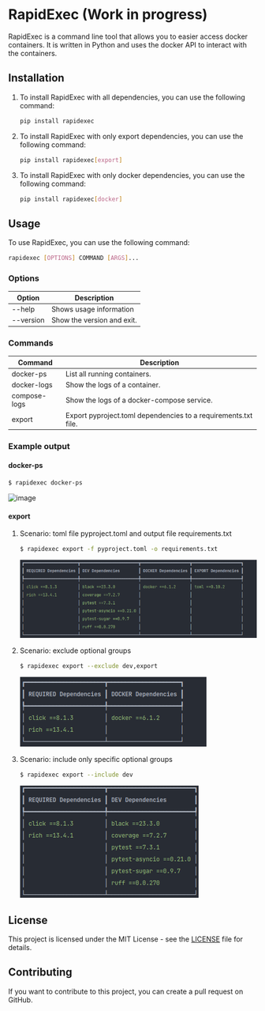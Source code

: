 # RapidExec (Work in progress)

RapidExec is a command line tool that allows you to easier access docker containers. It is written in Python and uses the docker API to interact with the containers.


## Installation

1. To install RapidExec with all dependencies, you can use the following command:

    ```bash
    pip install rapidexec
    ```

2. To install RapidExec with only export dependencies, you can use the following command:
   
    ```bash
    pip install rapidexec[export]
    ```

3. To install RapidExec with only docker dependencies, you can use the following command:
   
    ```bash
    pip install rapidexec[docker]
    ```
   

## Usage

To use RapidExec, you can use the following command:

```bash
rapidexec [OPTIONS] COMMAND [ARGS]...
```

### Options

| Option    | Description                |
|-----------|----------------------------|
| --help    | Shows usage information    |
| --version | Show the version and exit. |

### Commands

| Command      | Description                                                    |
|--------------|----------------------------------------------------------------|
| docker-ps    | List all running containers.                                   |
| docker-logs  | Show the logs of a container.                                  |
| compose-logs | Show the logs of a docker-compose service.                     |
| export       | Export pyproject.toml dependencies to a requirements.txt file. |


### Example output

#### docker-ps
```bash
$ rapidexec docker-ps
```
![image](./docs/images/docker-ps.png)

#### export

1. Scenario: toml file pyproject.toml and output file requirements.txt
    ```bash
    $ rapidexec export -f pyproject.toml -o requirements.txt
    ```
    ![image](https://raw.githubusercontent.com/godd0t/rapidexec/main/docs/images/export.png)

2. Scenario: exclude optional groups
    ```bash
    $ rapidexec export --exclude dev,export
    ```
    ![image](https://raw.githubusercontent.com/godd0t/rapidexec/main/docs/images/export-exclude.png)
3. Scenario: include only specific optional groups
    ```bash
    $ rapidexec export --include dev
    ```
    ![image](https://raw.githubusercontent.com/godd0t/rapidexec/main/docs/images/export-include.png)


## License

This project is licensed under the MIT License - see the [LICENSE](LICENSE) file for details.


## Contributing

If you want to contribute to this project, you can create a pull request on GitHub.
